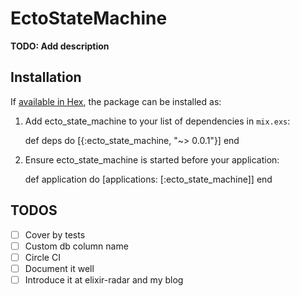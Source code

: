 # EctoStateMachine

**TODO: Add description**

## Installation

If [available in Hex](https://hex.pm/docs/publish), the package can be installed as:

  1. Add ecto_state_machine to your list of dependencies in `mix.exs`:

        def deps do
          [{:ecto_state_machine, "~> 0.0.1"}]
        end

  2. Ensure ecto_state_machine is started before your application:

        def application do
          [applications: [:ecto_state_machine]]
        end

## TODOS

- [ ] Cover by tests
- [ ] Custom db column name
- [ ] Circle CI
- [ ] Document it well
- [ ] Introduce it at elixir-radar and my blog
